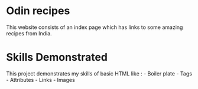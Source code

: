 # Odin recipes 

This website consists of an index page which has links to some amazing recipes from India.

# Skills Demonstrated

This project demonstrates my skills of basic HTML like :
                                            - Boiler plate
                                            - Tags
                                            - Attributes
                                            - Links
                                            - Images
                        
                        